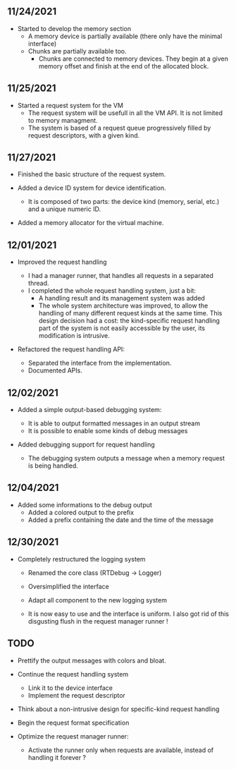 ## 11/24/2021

* Started to develop the memory section
  * A memory device is partially available (there only have the minimal interface)
  * Chunks are partially available too.
    * Chunks are connected to memory devices. They begin at a given memory offset
    and finish at the end of the allocated block.

## 11/25/2021

* Started a request system for the VM
  * The request system will be usefull in all the VM API. It is not limited to
  memory managment.
  * The system is based of a request queue progressively filled by request
  descriptors, with a given kind.

## 11/27/2021

* Finished the basic structure of the request system.

* Added a device ID system for device identification.
  * It is composed of two parts: the device kind (memory, serial, etc.) and a 
  unique numeric ID.

* Added a memory allocator for the virtual machine.

## 12/01/2021

* Improved the request handling
  * I had a manager runner, that handles all requests in a separated thread.
  * I completed the whole request handling system, just a bit:
    * A handling result and its management system was added
    * The whole system architecture was improved, to allow the handling of
    many different request kinds at the same time. This design decision had a
    cost: the kind-specific request handling part of the system is not easily
    accessible by the user, its modification is intrusive.

* Refactored the request handling API:
  * Separated the interface from the implementation.
  * Documented APIs.

## 12/02/2021

* Added a simple output-based debugging system:
  * It is able to output formatted messages in an output stream
  * It is possible to enable some kinds of debug messages

* Added debugging support for request handling
  * The debugging system outputs a message when a memory request is being handled.

## 12/04/2021

* Added some informations to the debug output
  * Added a colored output to the prefix
  * Added a prefix containing the date and the time of the message

## 12/30/2021

* Completely restructured the logging system
  * Renamed the core class (RTDebug -> Logger)
  * Oversimplified the interface
  * Adapt all component to the new logging system

  * It is now easy to use and the interface is uniform. I also got rid of this
  disgusting flush in the request manager runner !

## TODO

* Prettify the output messages with colors and bloat.

* Continue the request handling system
  * Link it to the device interface
  * Implement the request descriptor

* Think about a non-intrusive design for specific-kind request handling

* Begin the request format specification

* Optimize the request manager runner:
  * Activate the runner only when requests are available, instead of handling
  it forever ?